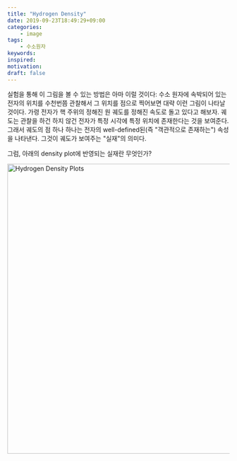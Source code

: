 ```yaml
---
title: "Hydrogen Density"
date: 2019-09-23T18:49:29+09:00
categories:
    - image
tags:
    - 수소원자
keywords:
inspired:
motivation:
draft: false
---
```


실험을 통해 이 그림을 볼 수 있는 방법은 아마 이럴 것이다: 수소 원자에 속박되어 있는 전자의 위치를 수천번쯤 관찰해서 그 위치를 점으로 찍어보면 대략 이런 그림이 나타날 것이다.
가령 전자가 핵 주위의 정해진 원 궤도를 정해진 속도로 돌고 있다고 해보자.
궤도는 관찰을 하건 하지 않건 전자가 특정 시각에 특정 위치에 존재한다는 것을 보여준다.
그래서 궤도의 점 하나 하나는 전자의 well-defined된(즉 "객관적으로 존재하는") 속성을 나타낸다. 그것이 궤도가 보여주는 "실재"의 의미다.

그럼, 아래의 density plot에 반영되는 실재란 무엇인가?

<p><a title="PoorLeno [Public domain], via Wikimedia Commons" href="https://commons.wikimedia.org/wiki/File:Hydrogen_Density_Plots.png" target="_blank" class="imglink"><img width="656" alt="Hydrogen Density Plots" src="https://upload.wikimedia.org/wikipedia/commons/thumb/e/e7/Hydrogen_Density_Plots.png/660px-Hydrogen_Density_Plots.png"></a></p>
